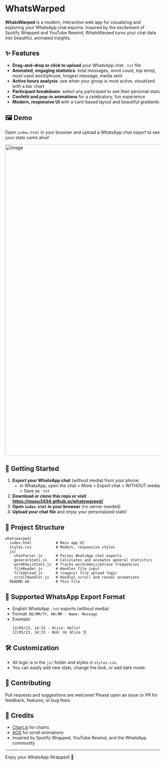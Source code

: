 # WhatsWarped

**WhatsWarped** is a modern, interactive web app for visualizing and exploring your WhatsApp chat exports. Inspired by the excitement of Spotify Wrapped and YouTube Rewind, WhatsWarped turns your chat data into beautiful, animated insights.

## ✨ Features
- **Drag-and-drop or click to upload** your WhatsApp chat `.txt` file
- **Animated, engaging statistics**: total messages, word count, top emoji, most used word/phrase, longest message, media sent
- **Active hours analysis**: see when your group is most active, visualized with a bar chart
- **Participant breakdown**: select any participant to see their personal stats
- **Confetti and pop-in animations** for a celebratory, fun experience
- **Modern, responsive UI** with a card-based layout and beautiful gradients

## 🖼️ Demo
Open `index.html` in your browser and upload a WhatsApp chat export to see your stats come alive!

<img width="1549" height="1013" alt="image" src="https://github.com/user-attachments/assets/b95728d7-05c7-48dd-9cad-404953bc91a6" />

## 🚀 Getting Started
1. **Export your WhatsApp chat** (without media) from your phone:
   - In WhatsApp, open the chat > More > Export chat > WITHOUT media > Save as `.txt`
2. **Download or clone this repo or visit https://maou3434.github.io/whatswarped/**
3. **Open `index.html` in your browser** (no server needed)
4. **Upload your chat file** and enjoy your personalized stats!

## 📁 Project Structure
```
whatswarped/
  index.html           # Main app UI
  styles.css           # Modern, responsive styles
  js/
    chatParser.js      # Parses WhatsApp chat exports
    generalStats.js    # Calculates and animates general statistics
    wordEmojiStats.js  # Tracks word/emoji/phrase frequencies
    fileReader.js      # Handles file input
    fileUpload.js      # (Legacy) file upload logic
    scrollHandler.js   # Handles scroll and reveal animations
  README.md            # This file
```

## 📝 Supported WhatsApp Export Format
- English WhatsApp `.txt` exports (without media)
- Format: `DD/MM/YY, HH:MM - Name: Message`
- Example:
  ```
  12/05/23, 14:32 - Alice: Hello!
  12/05/23, 14:33 - Bob: Hi Alice 😊
  ```

## 🛠️ Customization
- All logic is in the `js/` folder and styles in `styles.css`.
- You can easily add new stats, change the look, or add dark mode.

## 🤝 Contributing
Pull requests and suggestions are welcome! Please open an issue or PR for feedback, features, or bug fixes.

## 🙏 Credits
- [Chart.js](https://www.chartjs.org/) for charts
- [AOS](https://michalsnik.github.io/aos/) for scroll animations
- Inspired by Spotify Wrapped, YouTube Rewind, and the WhatsApp community

---
Enjoy your WhatsApp Wrapped! 🎉
